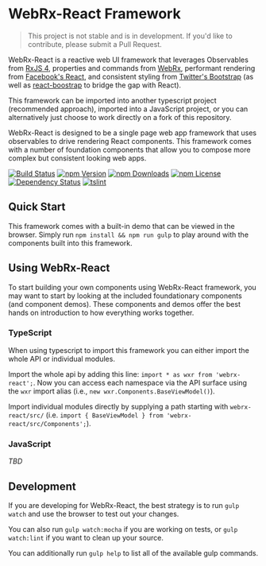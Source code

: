 # WebRx-React Framework

> This project is not stable and is in development. If you'd like to contribute, please submit a Pull Request.

WebRx-React is a reactive web UI framework that leverages Observables from [RxJS 4](https://github.com/Reactive-Extensions/RxJS), properties and commands from [WebRx](https://github.com/WebRxJS/WebRx), performant rendering from [Facebook's React](https://github.com/facebook/react), and consistent styling from [Twitter's Bootstrap](https://github.com/twbs/bootstrap) (as well as [react-boostrap](https://github.com/react-bootstrap/react-bootstrap) to bridge the gap with React).

This framework can be imported into another typescript project (recommended approach), imported into a JavaScript project, or you can alternatively just choose to work directly on a fork of this repository.

WebRx-React is designed to be a single page web app framework that uses observables to drive rendering React components. This framework comes with a number of foundation components that allow you to compose more complex but consistent looking web apps.

[![Build Status](https://img.shields.io/travis/patsissons/webrx-react.svg?branch=develop)](https://travis-ci.org/patsissons/webrx-react)
[![npm Version](https://img.shields.io/npm/v/webrx-react.svg)](https://www.npmjs.com/package/webrx-react)
[![npm Downloads](https://img.shields.io/npm/dt/webrx-react.svg)](https://www.npmjs.com/package/webrx-react)
[![npm License](https://img.shields.io/npm/l/webrx-react.svg)](https://www.npmjs.com/package/webrx-react)
[![Dependency Status](https://img.shields.io/versioneye/d/nodejs/webrx-react.svg)](https://www.versioneye.com/nodejs/webrx-react)
[![tslint](https://img.shields.io/badge/tslint-strict-117D6B.svg)](https://github.com/unional/tslint-config-unional/blob/master/style-strict.md)

## Quick Start

This framework comes with a built-in demo that can be viewed in the browser. Simply run `npm install && npm run gulp` to play around with the components built into this framework.

## Using WebRx-React

To start building your own components using WebRx-React framework, you may want to start by looking at the included foundationary components (and component demos). These components and demos offer the best hands on introduction to how everything works together.

### TypeScript

When using typescript to import this framework you can either import the whole API or individual modules.

Import the whole api by adding this line: `import * as wxr from 'webrx-react';`. Now you can access each namespace via the API surface using the `wxr` import alias (i.e., `new wxr.Components.BaseViewModel()`).

Import individual modules directly by supplying a path starting with `webrx-react/src/` (i.e. `import { BaseViewModel } from 'webrx-react/src/Components';`).

### JavaScript

_TBD_

## Development

If you are developing for WebRx-React, the best strategy is to run `gulp watch` and use the browser to test out your changes.

You can also run `gulp watch:mocha` if you are working on tests, or `gulp watch:lint` if you want to clean up your source.

You can additionally run `gulp help` to list all of the available gulp commands.
